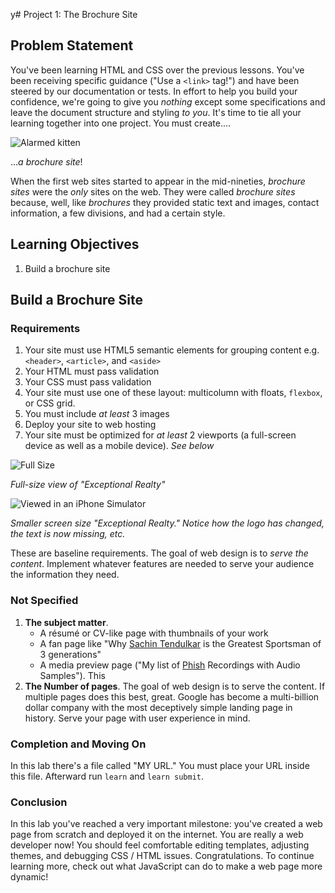 y# Project 1: The Brochure Site

## Problem Statement

You've been learning HTML and CSS over the previous lessons. You've been
receiving specific guidance ("Use a `<link>` tag!") and have been steered by
our documentation or tests. In effort to help you build your confidence, we're
going to give you _nothing_ except some specifications and leave the document
structure and styling _to you_.  It's time to tie all your learning together
into one project. You must create....

![Alarmed kitten](https://media.giphy.com/media/11wjdvVFDf19cI/giphy.gif)

..._a brochure site_!

When the first web sites started to appear in the mid-nineties, _brochure
sites_ were the _only_ sites on the web. They were called _brochure sites_
because, well, like _brochures_ they provided static text and images, contact
information, a few divisions, and had a certain style.

## Learning Objectives

1. Build a brochure site

## Build a Brochure Site

### Requirements

1. Your site must use HTML5 semantic elements for grouping content e.g.
   `<header>`, `<article>`, and `<aside>`
2. Your HTML must pass validation
3. Your CSS must pass validation
4. Your site must use one of these layout: multicolumn with floats, `flexbox`,
   or CSS grid.
5. You must include _at least_ 3 images
6. Deploy your site to web hosting
7. Your site must be optimized for _at least_ 2 viewports (a full-screen device
   as well as a mobile device). _See below_

![Full Size](https://curriculum-content.s3.amazonaws.com/web-development/exceptional-realty-screenshots/ex_realty_640x480.png)

_Full-size view of "Exceptional Realty"_

![Viewed in an iPhone Simulator](https://curriculum-content.s3.amazonaws.com/web-development/exceptional-realty-screenshots/ex_realty_404x760.png)

_Smaller screen size "Exceptional Realty." Notice how the logo has changed, the
text is now missing, etc._

These are baseline requirements. The goal of web design is to _serve the
content_. Implement whatever features are needed to serve your audience the
information they need.

### Not Specified

1. **The subject matter**.
   * A r&eacute;sum&eacute; or CV-like page with thumbnails of your work
   * A fan page like "Why [Sachin Tendulkar][ST] is the Greatest Sportsman of 3 generations"
   * A media preview page ("My list of [Phish][] Recordings with Audio Samples"). This
2. **The Number of pages**. The goal of web design is to serve the content. If
   multiple pages does this best, great. Google has become a multi-billion
   dollar company with the most deceptively simple landing page in history.
   Serve your page with user experience in mind.

### Completion and Moving On

In this lab there's a file called "MY URL." You must place your URL inside this
file. Afterward run `learn` and `learn submit`.

### Conclusion

In this lab you've reached a very important milestone: you've created a web
page from scratch and deployed it on the internet. You are really a web
developer now! You should feel comfortable editing templates, adjusting themes,
and debugging CSS / HTML issues. Congratulations. To continue learning more,
check out what JavaScript can do to make a web page more dynamic!

[ST]: https://en.wikipedia.org/wiki/Sachin_Tendulkar
[Phish]: https://en.wikipedia.org/wiki/Phish
